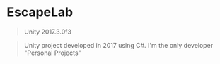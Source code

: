 # EscapeLab

> Unity 2017.3.0f3

> Unity project developed in 2017 using C#. 
> I'm the only developer
"Personal Projects"



